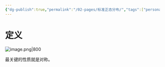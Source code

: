 ```yaml
---
{"dg-publish":true,"permalink":"/02-pages/标准正态分布/","tags":["personal/blog","概率论","概念"]}
---
```


# 定义
![image.png|800](https://yelanyanyu-img-bed.oss-cn-hangzhou.aliyuncs.com/img/blog/2024/06/20240607144926.png)

最关键的性质就是对称。